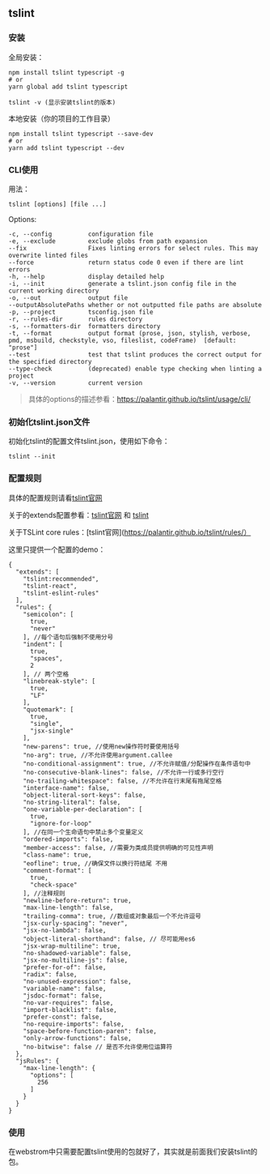 ## tslint
### 安装
全局安装：

```
npm install tslint typescript -g
# or
yarn global add tslint typescript

tslint -v (显示安装tslint的版本)

```
本地安装（你的项目的工作目录）

```
npm install tslint typescript --save-dev
# or
yarn add tslint typescript --dev

```
### CLI使用
用法：

```
tslint [options] [file ...]
```
Options:

```
-c, --config          configuration file
-e, --exclude         exclude globs from path expansion
--fix                 Fixes linting errors for select rules. This may overwrite linted files
--force               return status code 0 even if there are lint errors
-h, --help            display detailed help
-i, --init            generate a tslint.json config file in the current working directory
-o, --out             output file
--outputAbsolutePaths whether or not outputted file paths are absolute
-p, --project         tsconfig.json file
-r, --rules-dir       rules directory
-s, --formatters-dir  formatters directory
-t, --format          output format (prose, json, stylish, verbose, pmd, msbuild, checkstyle, vso, fileslist, codeFrame)  [default: "prose"]
--test                test that tslint produces the correct output for the specified directory
--type-check          (deprecated) enable type checking when linting a project
-v, --version         current version

```
> 具体的options的描述参看：https://palantir.github.io/tslint/usage/cli/

### 初始化tslint.json文件
初始化tslint的配置文件tslint.json，使用如下命令：

```
tslint --init
```
### 配置规则

具体的配置规则请看[tslint官网](https://palantir.github.io/tslint/usage/configuration/)

关于的extends配置参看：[tslint官网](https://palantir.github.io/tslint/usage/configuration/) 和 [tslint](https://github.com/palantir/tslint)

关于TSLint core rules：[tslint官网](https://palantir.github.io/tslint/rules/）

这里只提供一个配置的demo：

```
{
  "extends": [
    "tslint:recommended",
    "tslint-react",
    "tslint-eslint-rules"
  ],
  "rules": {
    "semicolon": [
      true,
      "never"
    ], //每个语句后强制不使用分号
    "indent": [
      true,
      "spaces",
      2
    ], // 两个空格
    "linebreak-style": [
      true,
      "LF"
    ],
    "quotemark": [
      true,
      "single",
      "jsx-single"
    ],
    "new-parens": true, //使用new操作符时要使用括号
    "no-arg": true, //不允许使用argument.callee
    "no-conditional-assignment": true, //不允许赋值/分配操作在条件语句中
    "no-consecutive-blank-lines": false, //不允许一行或多行空行
    "no-trailing-whitespace": false, //不允许在行末尾有拖尾空格
    "interface-name": false,
    "object-literal-sort-keys": false,
    "no-string-literal": false,
    "one-variable-per-declaration": [
      true,
      "ignore-for-loop"
    ], //在同一个生命语句中禁止多个变量定义
    "ordered-imports": false,
    "member-access": false, //需要为类成员提供明确的可见性声明
    "class-name": true,
    "eofline": true, //确保文件以换行符结尾 不用
    "comment-format": [
      true,
      "check-space"
    ], //注释规则
    "newline-before-return": true,
    "max-line-length": false,
    "trailing-comma": true, //数组或对象最后一个不允许逗号
    "jsx-curly-spacing": "never",
    "jsx-no-lambda": false,
    "object-literal-shorthand": false, // 尽可能用es6
    "jsx-wrap-multiline": true,
    "no-shadowed-variable": false,
    "jsx-no-multiline-js": false,
    "prefer-for-of": false,
    "radix": false,
    "no-unused-expression": false,
    "variable-name": false,
    "jsdoc-format": false,
    "no-var-requires": false,
    "import-blacklist": false,
    "prefer-const": false,
    "no-require-imports": false,
    "space-before-function-paren": false,
    "only-arrow-functions": false,
    "no-bitwise": false // 是否不允许使用位运算符
  },
  "jsRules": {
    "max-line-length": {
      "options": [
        256
      ]
    }
  }
}

```
### 使用
在webstrom中只需要配置tslint使用的包就好了，其实就是前面我们安装tslint的包。




